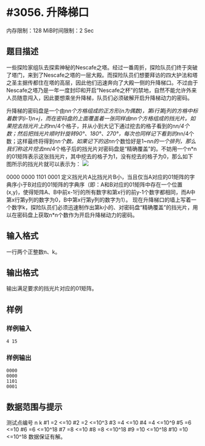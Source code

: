 # #3056. 升降梯口

内存限制：128 MiB时间限制：2 Sec

## 题目描述

一些探险家组队去探索神秘的Nescafe之塔。经过一番周折，探险队员们终于突破了塔门，来到了Nescafe之塔的一层大殿。而探险队员们想要拜访的四大护法和塔之圣主据传都住在塔的高层，因此他们迅速奔向了大殿一侧的升降梯口。不过由于Nescafe之塔乃是一年一度封印和开启&ldquo;Nescafe之杯&rdquo;的禁地，自然不能允许外来人员随意闯入，因此要想乘坐升降梯，队员们必须破解开启升降梯动力的密码。

升降梯的密码盘是一个由n*n个方格组成的正方形(n为偶数)，第i行第j列的方格中标着数字(i-1)*n+j，而在密码盘的上面覆盖着一张同样由n*n个方格组成的挡光片。如果挖去挡光片上的n*n/4个格子，并从小到大记下通过挖去的格子看到的n*n/4个数；然后把挡光片顺时针旋转90&deg;、180&deg;、270&deg;，每次也同样记下看到的n*n/4个数；这样最终将得到n*n个数。如果记下的这n*n个数恰好是1~n*n的一个排列，那么我们称这片挖去n*n/4个格子后的挡光片对密码盘是&ldquo;精确覆盖&rdquo;的。不妨用一个n*n的01矩阵表示这张挡光片，其中挖去的格子为1，没有挖去的格子为0，那么如下图所示的挡光片就可以表示为：
![](https://www.lydsy.com/JudgeOnline/upload/201302/elevator.JPG)

0000
0000
1101
0001
定义挡光片A比挡光片B小，当且仅当A对应的01矩阵的字典序小于B对应的01矩阵的字典序（即：A和B对应的01矩阵中存在一个位置(x,y)，使得矩阵A、B中前x-1行的所有数字和第x行的前y-1个数字都相同，而A中第x行第y列的数字为0，B中第x行第y列的数字为1）。
现在升降梯口的墙上写着一个数字k，探险队员们必须迅速制作出第k小的、对密码盘&ldquo;精确覆盖&rdquo;的挡光片，用以在密码盘上获取n*n个数作为开启升降梯动力的密码。

## 输入格式

一行两个正整数n、k。

## 输出格式

输出满足要求的挡光片对应的01矩阵。

## 样例

### 样例输入

    
    4 15
    
    
    

### 样例输出

    
    0000
    0000
    1101
    0001
    
    
    

## 数据范围与提示


测试点编号 n k
#1 =2 <=10
#2 =2 <=10^3
#3 =4 <=10
#4 =4 <=10^9
#5 =6 <=10
#6 =6 <=10^18
#7 =8 <=10
#8 =8 <=10^18
#9 =10 <=10^18
#10 =10 <=10^18
数据保证有解。
